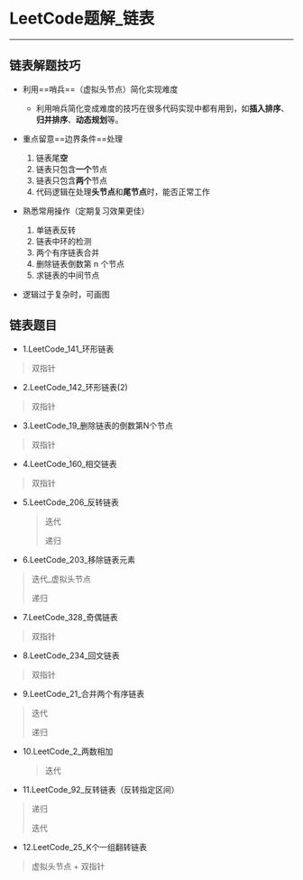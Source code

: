 # LeetCode题解_链表

---

## 链表解题技巧

* 利用==哨兵==（虚拟头节点）简化实现难度
  * 利用哨兵简化变成难度的技巧在很多代码实现中都有用到，如**插入排序**、**归并排序**、**动态规划**等。

* 重点留意==边界条件==处理
  1. 链表尾**空**
  2. 链表只包含**一个**节点
  3. 链表只包含**两个**节点
  4. 代码逻辑在处理**头节点**和**尾节点**时，能否正常工作
* 熟悉常用操作（定期复习效果更佳）
  1. 单链表反转
  2. 链表中环的检测
  3. 两个有序链表合并
  4. 删除链表倒数第 n 个节点
  5.  求链表的中间节点
* 逻辑过于复杂时，可画图

## 链表题目

* 1.LeetCode_141_环形链表

> 双指针

* 2.LeetCode_142_环形链表(2)

> 双指针

* 3.LeetCode_19_删除链表的倒数第N个节点

> 双指针

* 4.LeetCode_160_相交链表

> 双指针

* 5.LeetCode_206_反转链表

  > 迭代
  >
  > 递归

* 6.LeetCode_203_移除链表元素

> 迭代_虚拟头节点
>
> 递归

* 7.LeetCode_328_奇偶链表

> 双指针

* 8.LeetCode_234_回文链表

> 双指针

* 9.LeetCode_21_合并两个有序链表

> 迭代
>
> 递归

* 10.LeetCode_2_两数相加

  > 迭代

* 11.LeetCode_92_反转链表（反转指定区间）

> 递归
>
> 迭代

* 12.LeetCode_25_K个一组翻转链表

> 虚拟头节点 + 双指针

